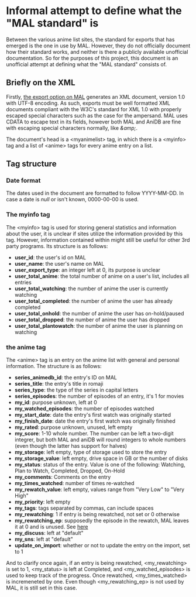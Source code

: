# Informal attempt to define what the "MAL standard" is

Between the various anime list sites, the standard for exports that has emerged is the one in use by MAL. However, they do not officially document how their standard works, and neither is there a publicly available unofficial documentation. So for the purposes of this project, this document is an unofficial attempt at defining what the "MAL standard" consists of.

## Briefly on the XML

Firstly, [the export option on MAL](https://myanimelist.net/panel.php?go=export) generates an XML document, version 1.0 with UTF-8 encoding. As such, exports must be well formatted XML documents compliant with the W3C's standard for XML 1.0 with properly escaped special characters such as the case for the ampersand. MAL uses CDATA to escape text in its fields, however both MAL and AniDB are fine with escaping special characters normally, like *\&amp;*.

The document's head is a \<myanimelist\> tag, in which there is a \<myinfo\> tag and a list of \<anime\> tags for every anime entry on a list.

## Tag structure

### Date format

The dates used in the document are formatted to follow YYYY-MM-DD. In case a date is *null* or isn't known, 0000-00-00 is used.

### The myinfo tag

The \<myinfo\> tag is used for storing general statistics and information about the user, it is unclear if sites utilize the information provided by this tag. However, information contained within might still be useful for other 3rd party programs. Its structure is as follows:

- **user\_id**: the user's id on MAL
- **user\_name**: the user's name on MAL
- **user\_export\_type**: an integer left at 0, its purpose is unclear
- **user\_total\_anime**: the total number of anime on a user's list, includes all entries
- **user\_total\_watching**: the number of anime the user is currently watching
- **user\_total\_completed**: the number of anime the user has already completed
- **user\_total\_onhold**: the number of anime the user has on-hold/paused
- **user\_total\_dropped**: the number of anime the user has dropped
- **user\_total\_plantowatch**: the number of anime the user is planning on watching

### the anime tag

The \<anime\> tag is an entry on the anime list with general and personal information. The structure is as follows: 

- **series\_animedb\_id**: the entry's ID on MAL
- **series\_title**: the entry's title in romaji
- **series\_type**: the type of the series in capital letters
- **series\_episodes**: the number of episodes of an entry, it's 1 for movies
- **my\_id**: purpose unknown, left at 0
- **my\_watched\_episodes**: the number of episodes watched
- **my\_start\_date**: date the entry's first watch was originally started
- **my\_finish\_date**: date the entry's first watch was originally finished
- **my\_rated**: purpose unknown, unused, left empty
- **my\_score**: 1-10 whole number. The number can be left a two-digit integrer, but both MAL and aniDB will round integers to whole numbers (even though the latter has support for halves)
- **my\_storage**: left empty, type of storage used to store the entry
- **my\_storage\_value**: left empty, drive space in GB or the number of disks
- **my\_status**: status of the entry. Value is one of the following: Watching, Plan to Watch, Completed, Dropped, On-Hold
- **my\_comments**: Comments on the entry
- **my\_times\_watched**: number of times re-watched 
- **my\_rewatch\_value**: left empty, values range from "Very Low" to "Very High"
- **my\_priority**: left empty
- **my\_tags**: tags separated by commas, can include spaces
- **my\_rewatching**: 1 if entry is being rewatched, not set or 0 otherwise 
- **my\_rewatching\_ep**: supposedly the episode in the rewatch, MAL leaves it at 0 and is unused. See [here](https://myanimelist.net/forum/?goto=post&topicid=294806&id=10649513)
- **my\_discuss**: left at "default"
- **my\_sns**: left at "default"
- **update\_on\_import**: whether or not to update the entry on the import, set to 1

And to clarify once again, if an entry is being rewatched, \<my\_rewatching\> is set to 1, \<my\_status\> is left at Completed, and \<my\_watched\_episodes\> is used to keep track of the progress. Once rewatched, \<my\_times\_watched\> is incremeneted by one. Even though \<my\_rewatching\_ep\> is not used by MAL, it is still set in this case.
